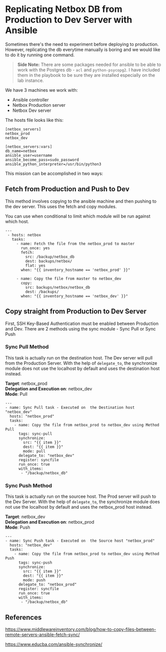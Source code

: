 # Replicating Netbox DB from Production to Dev Server with Ansible

Sometimes there's the need to experiment before deploying to production. However, replicating the db everytime manually is boring and we would like to do it by running one command.

> **Side Note:** There are some packages needed for ansible to be able to work with the Postgres db - `acl` and `python-psycopg2`. I have included them in the playbook to be sure they are installed especially on the lab instance.

We have 3 machines we work with:

- Ansible controller
- Netbox Production server
- Netbox Dev server

The hosts file looks like this:

```text
[netbox_servers]
netbox_prod
netbox_dev

[netbox_servers:vars]
db_name=netbox
ansible_user=username
ansible_become_pass=sudo_password
ansible_python_interpreter=/usr/bin/python3
```

This mission can be accomplished in two ways:

## Fetch from Production and Push to Dev

This method involves copying to the ansible machine and then pushing to the dev server. This uses the fetch and copy modules.

You can use when conditional to limit which module will be run against which host.

```text
---
 - hosts: netbox
   tasks:
     - name: Fetch the file from the netbox_prod to master
       run_once: yes
       fetch:
         src: /backup/netbox_db
         dest: backups/netbox/
         flat: yes
       when: "{{ inventory_hostname == 'netbox_prod' }}"

     - name: Copy the file from master to netbox_dev
       copy:
         src: backups/netbox/netbox_db
         dest: /backups/
       when: "{{ inventory_hostname == 'netbox_dev' }}"
```

## Copy straight from Production to Dev Server

First, SSH Key-Based Authentication must be enabled between Production and Dev. There are 2 methods using the sync module - Sync Pull or Sync Push

### Sync Pull Method

This task is actually run on the destination host. The Dev server will pull from the Production Server. With the help of `delegate_to`, the synchronize module does not use the localhost by default and uses the destination host instead.

**Target**: netbox_prod  
**Delegation and Execution on**: netbox_dev  
**Mode**: Pull

```text
---
- name: Sync Pull task - Executed on  the Destination host "netbox_dev"
  hosts: "netbox_prod"
  tasks:
    - name: Copy the file from netbox_prod to netbox_dev using Method Pull
      tags: sync-pull
      synchronize:
        src: "{{ item }}"
        dest: "{{ item }}"
        mode: pull
      delegate_to: "netbox_dev"
      register: syncfile
      run_once: true
      with_items:
       - "/backup/netbox_db"
```

### Sync Push Method

This task is actually run on the sourcee host. The Prod server will push to the Dev Server. With the help of `delegate_to`, the synchronize module does not use the localhost by default and uses the netbox_prod host instead.

**Target**: netbox_dev  
**Delegation and Execution on**: netbox_prod  
**Mode**: Push

```text
---
- name: Sync Push task - Executed on  the Source host "netbox_prod"
  hosts: "netbox_dev"
  tasks:
    - name: Copy the file from netbox_prod to netbox_dev using Method Push
      tags: sync-push
      synchronize:
        src: "{{ item }}"
        dest: "{{ item }}"
        mode: push
      delegate_to: "netbox_prod"
      register: syncfile
      run_once: true
      with_items:
       - "/backup/netbox_db"
```

## References

<https://www.middlewareinventory.com/blog/how-to-copy-files-between-remote-servers-ansible-fetch-sync/>

<https://www.educba.com/ansible-synchronize/>
